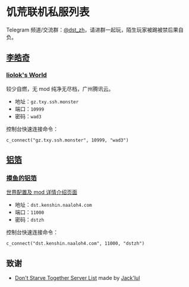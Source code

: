 # 饥荒联机私服列表

Telegram 频道/交流群：[@dst_zh](https://t.me/dst_zh)，请进群一起玩，陌生玩家被踢被禁后果自负。

## [李皓奇](https://t.me/liolok)

### [liolok's World](https://dstserverlist.appspot.com/server/a2b55ff7cad36170d4ba5111fab841a4d6085691)

较少自燃，无 mod 纯净无尽档，广州腾讯云。

- 地址：`gz.txy.ssh.monster`
- 端口：`10999`
- 密码：`wad3`

控制台快速连接命令：

`c_connect("gz.txy.ssh.monster", 10999, "wad3")`

## [铝箔](https://t.me/NaAlOH4)

### [摸鱼的铝箔](https://dstserverlist.appspot.com/server/0484f5bf5fa655136ebdc20da47c708b00d487b7)

[世界配置及 mod 详情介绍页面](./naaloh4/server-detail.html)

- 地址：`dst.kenshin.naaloh4.com`
- 端口：`11000`
- 密码：`dstzh`

控制台快速连接命令：

`c_connect("dst.kenshin.naaloh4.com", 11000, "dstzh")`

## 致谢

- [Don't Starve Together Server List](https://dstserverlist.appspot.com/) made by [Jack'lul](https://jacklul.github.io/)
